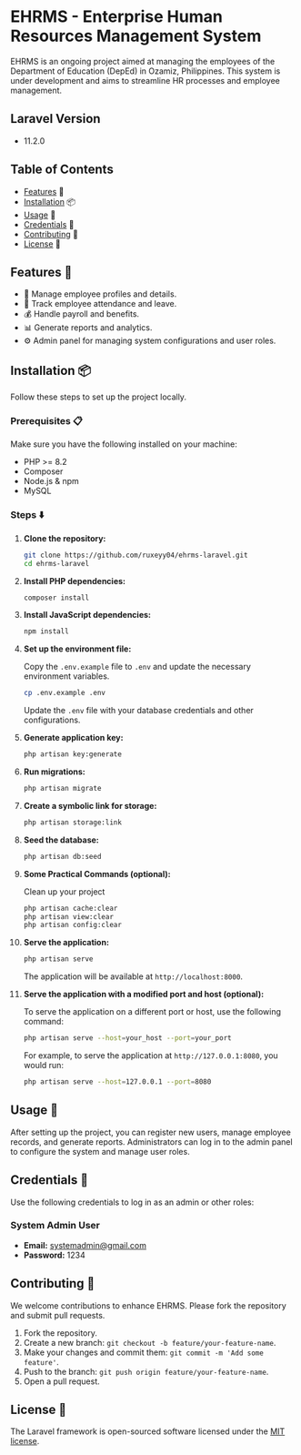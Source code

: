 # EHRMS - Enterprise Human Resources Management System

EHRMS is an ongoing project aimed at managing the employees of the Department of Education (DepEd) in Ozamiz, Philippines. This system is under development and aims to streamline HR processes and employee management.

## Laravel Version
- 11.2.0

## Table of Contents

- [Features](#features) :star2:
- [Installation](#installation) :package:
- [Usage](#usage) :wrench:
- [Credentials](#credentials) :key:
- [Contributing](#contributing) :handshake:
- [License](#license) :scroll:

## Features :star2:

- :bust_in_silhouette: Manage employee profiles and details.
- :calendar: Track employee attendance and leave.
- :moneybag: Handle payroll and benefits.
- :bar_chart: Generate reports and analytics.
- :gear: Admin panel for managing system configurations and user roles.

## Installation :package:

Follow these steps to set up the project locally.

### Prerequisites :clipboard:

Make sure you have the following installed on your machine:

- PHP >= 8.2
- Composer
- Node.js & npm
- MySQL

### Steps :arrow_down:

1. **Clone the repository:**

    ```bash
    git clone https://github.com/ruxeyy04/ehrms-laravel.git
    cd ehrms-laravel
    ```

2. **Install PHP dependencies:**

    ```bash
    composer install
    ```

3. **Install JavaScript dependencies:**

    ```bash
    npm install
    ```

4. **Set up the environment file:**

    Copy the `.env.example` file to `.env` and update the necessary environment variables.

    ```bash
    cp .env.example .env
    ```

    Update the `.env` file with your database credentials and other configurations.

5. **Generate application key:**

    ```bash
    php artisan key:generate
    ```

6. **Run migrations:**

    ```bash
    php artisan migrate
    ```

7. **Create a symbolic link for storage:**

    ```bash
    php artisan storage:link
    ```

8. **Seed the database:**

    ```bash
    php artisan db:seed
    ```

9. **Some Practical Commands (optional):**

    Clean up your project

    ```bash
    php artisan cache:clear
    php artisan view:clear
    php artisan config:clear
    ```

10. **Serve the application:**

    ```bash
    php artisan serve
    ```

    The application will be available at `http://localhost:8000`.

11. **Serve the application with a modified port and host (optional):**

    To serve the application on a different port or host, use the following command:

    ```bash
    php artisan serve --host=your_host --port=your_port
    ```

    For example, to serve the application at `http://127.0.0.1:8080`, you would run:

    ```bash
    php artisan serve --host=127.0.0.1 --port=8080
    ```

## Usage :wrench:

After setting up the project, you can register new users, manage employee records, and generate reports. Administrators can log in to the admin panel to configure the system and manage user roles.

## Credentials :key:

Use the following credentials to log in as an admin or other roles:

### System Admin User
- **Email:** systemadmin@gmail.com
- **Password:** 1234

## Contributing :handshake:

We welcome contributions to enhance EHRMS. Please fork the repository and submit pull requests.

1. Fork the repository.
2. Create a new branch: `git checkout -b feature/your-feature-name`.
3. Make your changes and commit them: `git commit -m 'Add some feature'`.
4. Push to the branch: `git push origin feature/your-feature-name`.
5. Open a pull request.

## License :scroll:

The Laravel framework is open-sourced software licensed under the [MIT license](https://opensource.org/licenses/MIT).
